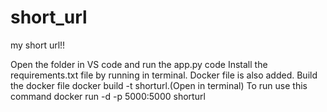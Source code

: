 # short_url
my short url!!

Open the folder in VS code and run the app.py code 
Install the requirements.txt file by running in terminal.
Docker file is also added. 
Build the docker file docker build -t shorturl.(Open in terminal)
To run use this command docker run -d -p 5000:5000 shorturl
